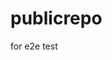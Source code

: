 # publicrepo
for e2e test
























































































































































































































































































































































































































































































































































































































































































































































































































































































































































